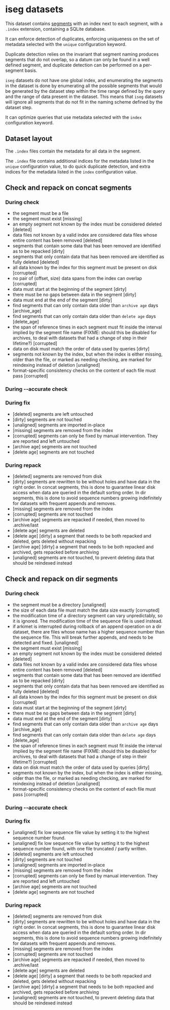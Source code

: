 # iseg datasets

This dataset contains [segments](segments.md) with an index next to each
segment, with a `.index` extension, containing a SQLite database.

It can enforce detection of duplicates, enforcing uniqueness on the set of
metadata selected with the `unique` configuration keyword.

Duplicate detection relies on the invariant that segment naming produces
segments that do not overlap, so a datum can only be found in a well defined
segment, and duplicate detection can be performed on a per-segment basis.

`iseg` datasets do not have one global index, and enumerating the segments in
the dataset is done by enumerating all the possible segments that would be
generated by the dataset step within the time range defined by the query and
the range of data present in the dataset. This means that `iseg` datasets will
ignore all segments that do not fit in the naming scheme defined by the dataset
step.

It can optimize queries that use metadata selected with the `index`
configuration keyword.

## Dataset layout

The `.index` files contain the metadata for all data in the segment.

The `.index` file contains additional indices for the metadata listed in the
`unique` configuration value, to do quick duplicate detection, and extra
indices for the metadata listed in the `index` configuration value.


## Check and repack on concat segments

### During check

- the segment must be a file
- the segment must exist [missing]
- an empty segment not known by the index must be considered deleted [deleted]
- data files not known by a valid index are considered data files whose
  entire content has been removed [deleted]
- segments that contain some data that has been removed are
  identified as to be repacked [dirty]
- segments that only contain data that has been removed are
  identified as fully deleted [deleted]
- all data known by the index for this segment must be present on disk [corrupted]
- no pair of (offset, size) data spans from the index can overlap [corrupted]
- data must start at the beginning of the segment [dirty]
- there must be no gaps between data in the segment [dirty]
- data must end at the end of the segment [dirty]
- find segments that can only contain data older than `archive age` days [archive_age]
- find segments that can only contain data older than `delete age` days [delete_age]
- the span of reference times in each segment must fit inside the interval
  implied by the segment file name (FIXME: should this be disabled for
  archives, to deal with datasets that had a change of step in their lifetime?) [corrupted]
- data on disk must match the order of data used by queries [dirty]
- segments not known by the index, but when the index is either
  missing, older than the file, or marked as needing checking, are marked
  for reindexing instead of deletion [unaligned]
- format-specific consistency checks on the content of each file must pass [corrupted]

### During --accurate check



### During fix

- [deleted] segments are left untouched
- [dirty] segments are not touched
- [unaligned] segments are imported in-place
- [missing] segments are removed from the index
- [corrupted] segments can only be fixed by manual intervention. They
  are reported and left untouched
- [archive age] segments are not touched
- [delete age] segments are not touched

### During repack

- [deleted] segments are removed from disk
- [dirty] segments are rewritten to be without holes and have data in the right order.
  In concat segments, this is done to guarantee linear disk access when
  data are queried in the default sorting order. In dir segments, this
  is done to avoid sequence numbers growing indefinitely for datasets
  with frequent appends and removes.
- [missing] segments are removed from the index
- [corrupted] segments are not touched
- [archive age] segments are repacked if needed, then moved to .archive/last
- [delete age] segments are deleted
- [delete age] [dirty] a segment that needs to be both repacked and
  deleted, gets deleted without repacking
- [archive age] [dirty] a segment that needs to be both repacked and
  archived, gets repacked before archiving
- [unaligned] segments are not touched, to prevent deleting data that
  should be reindexed instead


## Check and repack on dir segments

### During check

- the segment must be a directory [unaligned]
- the size of each data file must match the data size exactly [corrupted]
- the modification time of a directory segment can vary unpredictably,
  so it is ignored. The modification time of the sequence file is used
  instead.
- if arkimet is interrupted during rollback of an append operation on a
  dir dataset, there are files whose name has a higher sequence number
  than the sequence file. This will break further appends, and needs to
  be detected and fixed. [unaligned]
- the segment must exist [missing]
- an empty segment not known by the index must be considered deleted [deleted]
- data files not known by a valid index are considered data files whose
  entire content has been removed [deleted]
- segments that contain some data that has been removed are
  identified as to be repacked [dirty]
- segments that only contain data that has been removed are
  identified as fully deleted [deleted]
- all data known by the index for this segment must be present on disk [corrupted]
- data must start at the beginning of the segment [dirty]
- there must be no gaps between data in the segment [dirty]
- data must end at the end of the segment [dirty]
- find segments that can only contain data older than `archive age` days [archive_age]
- find segments that can only contain data older than `delete age` days [delete_age]
- the span of reference times in each segment must fit inside the interval
  implied by the segment file name (FIXME: should this be disabled for
  archives, to deal with datasets that had a change of step in their lifetime?) [corrupted]
- data on disk must match the order of data used by queries [dirty]
- segments not known by the index, but when the index is either
  missing, older than the file, or marked as needing checking, are marked
  for reindexing instead of deletion [unaligned]
- format-specific consistency checks on the content of each file must pass [corrupted]

### During --accurate check



### During fix

- [unaligned] fix low sequence file value by setting it to the highest
  sequence number found.
- [unaligned] fix low sequence file value by setting it to the highest
  sequence number found, with one file truncated / partly written.
- [deleted] segments are left untouched
- [dirty] segments are not touched
- [unaligned] segments are imported in-place
- [missing] segments are removed from the index
- [corrupted] segments can only be fixed by manual intervention. They
  are reported and left untouched
- [archive age] segments are not touched
- [delete age] segments are not touched

### During repack

- [deleted] segments are removed from disk
- [dirty] segments are rewritten to be without holes and have data in the right order.
  In concat segments, this is done to guarantee linear disk access when
  data are queried in the default sorting order. In dir segments, this
  is done to avoid sequence numbers growing indefinitely for datasets
  with frequent appends and removes.
- [missing] segments are removed from the index
- [corrupted] segments are not touched
- [archive age] segments are repacked if needed, then moved to .archive/last
- [delete age] segments are deleted
- [delete age] [dirty] a segment that needs to be both repacked and
  deleted, gets deleted without repacking
- [archive age] [dirty] a segment that needs to be both repacked and
  archived, gets repacked before archiving
- [unaligned] segments are not touched, to prevent deleting data that
  should be reindexed instead